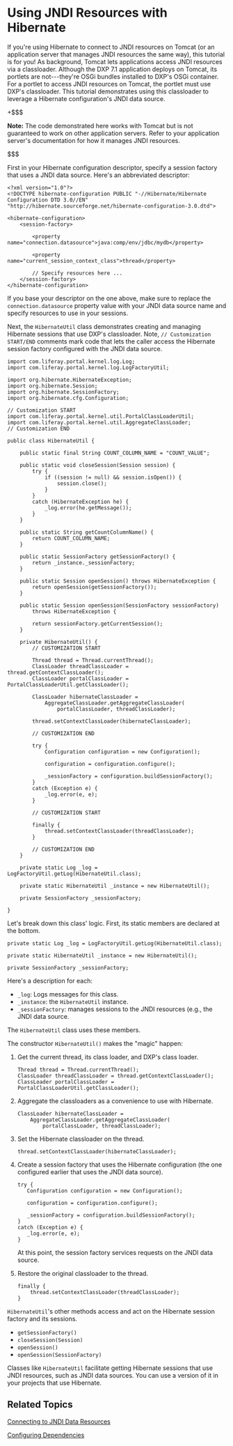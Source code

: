 # Using JNDI Resources with Hibernate [](id=using-jndi-resources-with-hibernate)

If you're using Hibernate to connect to JNDI resources on Tomcat (or an
application server that manages JNDI resources the same way), this tutorial is
for you! As background, Tomcat lets applications access JNDI resources via a
classloader. Although the DXP 7.1 application deploys on Tomcat, its portlets
are not---they're OSGi bundles installed to DXP's OSGi container. For a portlet
to access JNDI resources on Tomcat, the portlet must use DXP's classloader. This
tutorial demonstrates using this classloader to leverage a Hibernate
configuration's JNDI data source. 

+$$$

**Note:** The code demonstrated here works with Tomcat but is not guaranteed to 
work on other application servers. Refer to your application server's
documentation for how it manages JNDI resources. 

$$$

First in your Hibernate configuration descriptor, specify a session factory that uses a JNDI data source. Here's an abbreviated descriptor:

    <?xml version="1.0"?>
    <!DOCTYPE hibernate-configuration PUBLIC "-//Hibernate/Hibernate Configuration DTD 3.0//EN" "http://hibernate.sourceforge.net/hibernate-configuration-3.0.dtd">

    <hibernate-configuration>
        <session-factory>

            <property name="connection.datasource">java:comp/env/jdbc/mydb</property>

            <property name="current_session_context_class">thread</property>

            // Specify resources here ...
        </session-factory>
    </hibernate-configuration>

If you base your descriptor on the one above, make sure to replace the
`connection.datasource` property value with your JNDI data source name and
specify resources to use in your sessions. 

Next, the `HibernateUtil` class demonstrates creating and managing Hibernate
sessions that use DXP's classloader. Note, `// Customization START/END` comments
mark code that lets the caller access the Hibernate session factory configured
with the JNDI data source. 

    import com.liferay.portal.kernel.log.Log;
    import com.liferay.portal.kernel.log.LogFactoryUtil;

    import org.hibernate.HibernateException;
    import org.hibernate.Session;
    import org.hibernate.SessionFactory;
    import org.hibernate.cfg.Configuration;

    // Customization START
    import com.liferay.portal.kernel.util.PortalClassLoaderUtil;
    import com.liferay.portal.kernel.util.AggregateClassLoader;
    // Customization END

    public class HibernateUtil {

        public static final String COUNT_COLUMN_NAME = "COUNT_VALUE";

        public static void closeSession(Session session) {
            try {
                if ((session != null) && session.isOpen()) {
                    session.close();
                }
            }
            catch (HibernateException he) {
                _log.error(he.getMessage());
            }
        }

        public static String getCountColumnName() {
            return COUNT_COLUMN_NAME;
        }

        public static SessionFactory getSessionFactory() {
            return _instance._sessionFactory;
        }

        public static Session openSession() throws HibernateException {
            return openSession(getSessionFactory());
        }

        public static Session openSession(SessionFactory sessionFactory)
            throws HibernateException {

            return sessionFactory.getCurrentSession();
        }

        private HibernateUtil() {
            // CUSTOMIZATION START

            Thread thread = Thread.currentThread();
            ClassLoader threadClassLoader = thread.getContextClassLoader();
            ClassLoader portalClassLoader = PortalClassLoaderUtil.getClassLoader();

            ClassLoader hibernateClassLoader =
                AggregateClassLoader.getAggregateClassLoader(
                    portalClassLoader, threadClassLoader);

            thread.setContextClassLoader(hibernateClassLoader);

            // CUSTOMIZATION END

            try {
                Configuration configuration = new Configuration();

                configuration = configuration.configure();

                _sessionFactory = configuration.buildSessionFactory();
            }
            catch (Exception e) {
                _log.error(e, e);
            }

            // CUSTOMIZATION START

            finally {
                thread.setContextClassLoader(threadClassLoader);
            }

            // CUSTOMIZATION END
        }

        private static Log _log = LogFactoryUtil.getLog(HibernateUtil.class);

        private static HibernateUtil _instance = new HibernateUtil();

        private SessionFactory _sessionFactory;

    }

Let's break down this class' logic. First, its static members are declared at
the bottom.

    private static Log _log = LogFactoryUtil.getLog(HibernateUtil.class);

    private static HibernateUtil _instance = new HibernateUtil();

    private SessionFactory _sessionFactory;

Here's a description for each:

-   `_log`: Logs messages for this class. 
-   `_instance`: the `HibernateUtil` instance.
-   `_sessionFactory`: manages sessions to the JNDI resources (e.g., the JNDI 
    data source. 

The `HibernateUtil` class uses these members. 

The constructor `HibernateUtil()` makes the "magic" happen:

1.  Get the current thread, its class loader, and DXP's class loader. 

        Thread thread = Thread.currentThread();
        ClassLoader threadClassLoader = thread.getContextClassLoader();
        ClassLoader portalClassLoader = PortalClassLoaderUtil.getClassLoader();

2.  Aggregate the classloaders as a convenience to use with Hibernate.   

        ClassLoader hibernateClassLoader =
            AggregateClassLoader.getAggregateClassLoader(
                portalClassLoader, threadClassLoader);

2.  Set the Hibernate classloader on the thread. 

        thread.setContextClassLoader(hibernateClassLoader);

3.  Create a session factory that uses the Hibernate configuration (the one 
    configured earlier that uses the JNDI data source). 

        try {
           Configuration configuration = new Configuration();

           configuration = configuration.configure();

           _sessionFactory = configuration.buildSessionFactory();
        }
        catch (Exception e) {
           _log.error(e, e);
        }

    At this point, the session factory services requests on the JNDI data
    source. 

4.  Restore the original classloader to the thread. 

        finally {
            thread.setContextClassLoader(threadClassLoader);
        }

`HibernateUtil`'s other methods access and act on the Hibernate session factory
and its sessions.

-  `getSessionFactory()`
-  `closeSession(Session)`
-  `openSession()`
-  `openSession(SessionFactory)`

Classes like `HibernateUtil` facilitate getting Hibernate sessions that use JNDI
resources, such as JNDI data sources. You can use a version of it in your
projects that use Hibernate. 

## Related Topics [](id=related-topics)

[Connecting to JNDI Data Resources](/develop/tutorials/-/knowledge_base/7-1/connecting-to-data-sources-using-jndi)

[Configuring Dependencies](/develop/tutorials/-/knowledge_base/7-1/configuring-dependencies)

